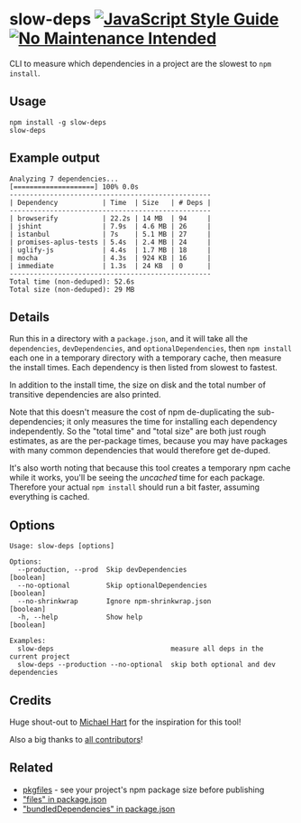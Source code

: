 slow-deps [![JavaScript Style Guide](https://img.shields.io/badge/code%20style-standard-brightgreen.svg)](http://standardjs.com/) [![No Maintenance Intended](http://unmaintained.tech/badge.svg)](http://unmaintained.tech/)
====

CLI to measure which dependencies in a project are the slowest to `npm install`.

Usage
----

    npm install -g slow-deps
    slow-deps

Example output
----

```
Analyzing 7 dependencies...
[====================] 100% 0.0s
--------------------------------------------------
| Dependency           | Time  | Size   | # Deps |
--------------------------------------------------
| browserify           | 22.2s | 14 MB  | 94     |
| jshint               | 7.9s  | 4.6 MB | 26     |
| istanbul             | 7s    | 5.1 MB | 27     |
| promises-aplus-tests | 5.4s  | 2.4 MB | 24     |
| uglify-js            | 4.4s  | 1.7 MB | 18     |
| mocha                | 4.3s  | 924 KB | 16     |
| immediate            | 1.3s  | 24 KB  | 0      |
--------------------------------------------------
Total time (non-deduped): 52.6s
Total size (non-deduped): 29 MB
```

Details
----


Run this in a directory with a `package.json`, and it will take all the `dependencies`, 
`devDependencies`, and `optionalDependencies`, then `npm install` each one in a temporary 
directory with a temporary cache, then measure the install times. Each dependency is then listed 
from slowest to fastest.

In addition to the install time, the size on disk and the total number of transitive dependencies are also printed.

Note that this doesn't measure the cost of npm de-duplicating the sub-dependencies; 
it only measures the time for installing each dependency independently. So the "total time" and "total size"
are both just rough estimates, as are the per-package times, because you may have packages with many common
dependencies that would therefore get de-duped.

It's also worth noting that because this tool creates a temporary npm cache while it works,
you'll be seeing the _uncached_ time for each package. Therefore your actual `npm install` should run a bit faster,
assuming everything is cached.

Options
----

```
Usage: slow-deps [options]

Options:
  --production, --prod  Skip devDependencies                           [boolean]
  --no-optional         Skip optionalDependencies                      [boolean]
  --no-shrinkwrap       Ignore npm-shrinkwrap.json                     [boolean]
  -h, --help            Show help                                      [boolean]

Examples:
  slow-deps                             measure all deps in the current project
  slow-deps --production --no-optional  skip both optional and dev dependencies
```

Credits
---

Huge shout-out to [Michael Hart](https://twitter.com/hichaelmart) for the inspiration for this tool!

Also a big thanks to [all contributors](https://github.com/nolanlawson/slow-deps/graphs/contributors)!

Related
----

- [pkgfiles](https://www.npmjs.com/package/pkgfiles) - see your project's npm package size before publishing
- ["files" in package.json](https://docs.npmjs.com/files/package.json#files)
- ["bundledDependencies" in package.json](https://docs.npmjs.com/files/package.json#bundleddependencies)
